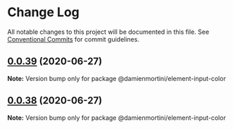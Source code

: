 # Change Log

All notable changes to this project will be documented in this file.
See [Conventional Commits](https://conventionalcommits.org) for commit guidelines.

## [0.0.39](https://github.com/damienmortini/lib/compare/@damienmortini/element-input-color@0.0.38...@damienmortini/element-input-color@0.0.39) (2020-06-27)

**Note:** Version bump only for package @damienmortini/element-input-color





## [0.0.38](https://github.com/damienmortini/lib/compare/@damienmortini/element-input-color@0.0.37...@damienmortini/element-input-color@0.0.38) (2020-06-27)

**Note:** Version bump only for package @damienmortini/element-input-color
